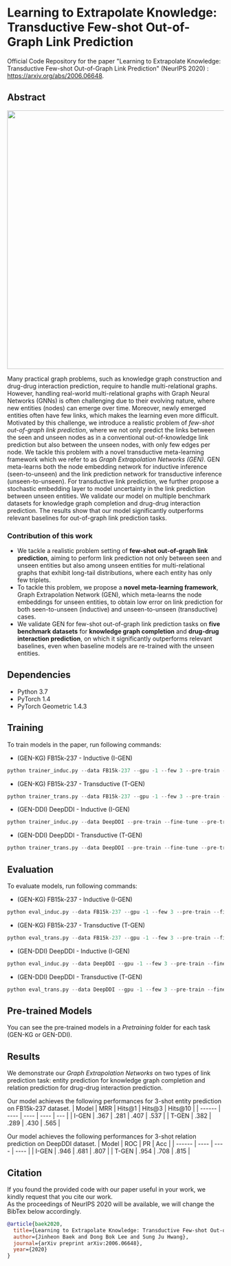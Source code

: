# Learning to Extrapolate Knowledge:</br> Transductive Few-shot Out-of-Graph Link Prediction

Official Code Repository for the paper "Learning to Extrapolate Knowledge: Transductive Few-shot Out-of-Graph Link Prediction" (NeurIPS 2020) : https://arxiv.org/abs/2006.06648.

## Abstract

<p align="center">
<img width="600" src="https://user-images.githubusercontent.com/26034065/96733515-8046be80-13f4-11eb-8175-fe3e4af30458.png">
</p>

Many practical graph problems, such as knowledge graph construction and drug-drug interaction prediction, require to handle multi-relational graphs. However, handling real-world multi-relational graphs with Graph Neural Networks (GNNs) is often challenging due to their evolving nature, where new entities (nodes) can emerge over time. Moreover, newly emerged entities often have few links, which makes the learning even more difficult. Motivated by this challenge, we introduce a realistic problem of *few-shot out-of-graph link prediction*, where we not only predict the links between the seen and unseen nodes as in a conventional out-of-knowledge link prediction but also between the unseen nodes, with only few edges per node. We tackle this problem with a novel transductive meta-learning framework which we refer to as *Graph Extrapolation Networks (GEN)*. GEN meta-learns both the node embedding network for inductive inference (seen-to-unseen) and the link prediction network for transductive inference (unseen-to-unseen). For transductive link prediction, we further propose a stochastic embedding layer to model uncertainty in the link prediction between unseen entities. We validate our model on multiple benchmark datasets for knowledge graph completion and drug-drug interaction prediction. The results show that our model significantly outperforms relevant baselines for out-of-graph link prediction tasks.

### Contribution of this work

* We tackle a realistic problem setting of **few-shot out-of-graph link prediction**, aiming to perform link prediction not only between seen and unseen entities but also among unseen entities for multi-relational graphs that exhibit long-tail distributions, where each entity has only few triplets.
* To tackle this problem, we propose a **novel meta-learning framework**, Graph Extrapolation Network (GEN), which meta-learns the node embeddings for unseen entities, to obtain low error on link prediction for both seen-to-unseen (inductive) and unseen-to-unseen (transductive) cases.
* We validate GEN for few-shot out-of-graph link prediction tasks on **five benchmark datasets** for **knowledge graph completion** and **drug-drug interaction prediction**, on which it significantly outperforms relevant baselines, even when baseline models are re-trained with the unseen entities.

## Dependencies

* Python 3.7
* PyTorch 1.4
* PyTorch Geometric 1.4.3

## Training

To train models in the paper, run following commands:

* (GEN-KG) FB15k-237 - Inductive (I-GEN)

```python
python trainer_induc.py --data FB15k-237 --gpu -1 --few 3 --pre-train --fine-tune --model InducGEN --pre-train-model DistMult --score-function DistMult --margin 1 --seed 42 --evaluate-every 500 --pre-train-emb-size 100 --negative-sample 32 --model-tail log --max-few 10
```

* (GEN-KG) FB15k-237 - Transductive (T-GEN)

```python
python trainer_trans.py --data FB15k-237 --gpu -1 --few 3 --pre-train --fine-tune --model TransGEN --pre-train-model DistMult --score-function DistMult --margin 1 --seed 42 --evaluate-every 500 --pre-train-emb-size 100 --negative-sample 32 --model-tail log --max-few 10
```

* (GEN-DDI) DeepDDI - Inductive (I-GEN)

```python
python trainer_induc.py --data DeepDDI --pre-train --fine-tune --pre-train-model MPNN --n-epochs 5000 --evaluate-every 100 --model InducGEN --seed 42 --gpu -1 --few 3 --bases 200
```

* (GEN-DDI) DeepDDI - Transductive (T-GEN)

```python
python trainer_trans.py --data DeepDDI --pre-train --fine-tune --pre-train-model MPNN --n-epochs 5000 --evaluate-every 100 --model TransGEN --seed 42 --gpu -1 --few 3 --bases 200
```

## Evaluation

To evaluate models, run following commands:

* (GEN-KG) FB15k-237 - Inductive (I-GEN)

```python
python eval_induc.py --data FB15k-237 --gpu -1 --few 3 --pre-train --fine-tune --model InducGEN --pre-train-model DistMult --score-function DistMult --margin 1 --pre-train-emb-size 100 --negative-sample 32 --exp-name FB15k-237_Induc
```

* (GEN-KG) FB15k-237 - Transductive (T-GEN)

```python
python eval_trans.py --data FB15k-237 --gpu -1 --few 3 --pre-train --fine-tune --model TransGEN --pre-train-model DistMult --score-function DistMult --margin 1 --pre-train-emb-size 100 --negative-sample 32 --exp-name FB15k-237_Trans --mc-times 10
```

* (GEN-DDI) DeepDDI - Inductive (I-GEN)

```python
python eval_induc.py --data DeepDDI --gpu -1 --few 3 --pre-train --fine-tune --model InducGEN --pre-train-model MPNN --exp-name Deep-DDI_Induc --bases 200
```

* (GEN-DDI) DeepDDI - Transductive (T-GEN)

```python
python eval_trans.py --data DeepDDI --gpu -1 --few 3 --pre-train --fine-tune --model TransGEN --pre-train-model MPNN --exp-name Deep-DDI_Trans --bases 200 --mc-times 10
```

## Pre-trained Models

You can see the pre-trained models in a *Pretraining* folder for each task (GEN-KG or GEN-DDI).

## Results

We demonstrate our *Graph Extrapolation Networks* on two types of link prediction task: entity prediction for knowledge graph completion and relation prediction for drug-drug interaction prediction.

Our model achieves the following performances for 3-shot entity prediction on FB15k-237 dataset.
| Model     | MRR   | Hits@1    | Hits@3    | Hits@10   |
| ------    | ----  | ----      | ----      | ---       |
| I-GEN     | .367  | .281      | .407      | .537      |
| T-GEN     | .382  | .289      | .430      | .565      |

Our model achieves the following performances for 3-shot relation prediction on DeepDDI dataset.
| Model     | ROC   | PR    | Acc   |
| ------    | ----  | ----  | ----  |
| I-GEN     | .946  | .681  | .807  |
| T-GEN     | .954  | .708  | .815  |

## Citation

If you found the provided code with our paper useful in your work, we kindly request that you cite our work. </br>
As the proceedings of NeurIPS 2020 will be available, we will change the BibTex below accordingly.

```BibTex
@article{baek2020,
  title={Learning to Extrapolate Knowledge: Transductive Few-shot Out-of-Graph Link Prediction},
  author={Jinheon Baek and Dong Bok Lee and Sung Ju Hwang},
  journal={arXiv preprint arXiv:2006.06648},
  year={2020}
}
```
